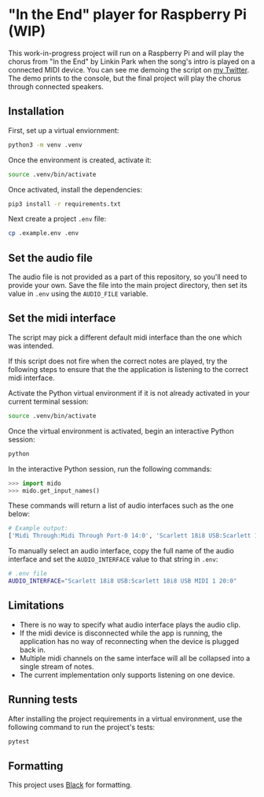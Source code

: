 # "In the End" player for Raspberry Pi (WIP)

This work-in-progress project will run on a Raspberry Pi and will play the chorus from "In the End" by Linkin Park when the song's intro is played on a connected MIDI device. You can see me demoing the script on [my Twitter](https://twitter.com/tylerlwsmith/status/1327802206020464640). The demo prints to the console, but the final project will play the chorus through connected speakers.

## Installation

First, set up a virtual enviornment:

```sh
python3 -m venv .venv
```

Once the environment is created, activate it:

```sh
source .venv/bin/activate
```

Once activated, install the dependencies:

```sh
pip3 install -r requirements.txt
```

Next create a project `.env` file:

```sh
cp .example.env .env
```

## Set the audio file

The audio file is not provided as a part of this repository, so you'll need to provide your own. Save the file into the main project directory, then set its value in `.env` using the `AUDIO_FILE` variable.

## Set the midi interface

The script may pick a different default midi interface than the one which was intended.

If this script does not fire when the correct notes are played, try the following steps to ensure that the the application is listening to the correct midi interface.

Activate the Python virtual environment if it is not already activated in your current terminal session:

```sh
source .venv/bin/activate
```

Once the virtual environment is activated, begin an interactive Python session:

```sh
python
```

In the interactive Python session, run the following commands:

```python
>>> import mido
>>> mido.get_input_names()
```

These commands will return a list of audio interfaces such as the one below:

```python
# Example output:
['Midi Through:Midi Through Port-0 14:0', 'Scarlett 18i8 USB:Scarlett 18i8 USB MIDI 1 20:0']
```

To manually select an audio interface, copy the full name of the audio interface and set the `AUDIO_INTERFACE` value to that string in `.env`:

```sh
# .env file
AUDIO_INTERFACE="Scarlett 18i8 USB:Scarlett 18i8 USB MIDI 1 20:0"
```

## Limitations

- There is no way to specify what audio interface plays the audio clip.
- If the midi device is disconnected while the app is running, the application has no way of reconnecting when the device is plugged back in.
- Multiple midi channels on the same interface will all be collapsed into a single stream of notes.
- The current implementation only supports listening on one device.

## Running tests

After installing the project requirements in a virtual environment, use the following command to run the project's tests:

```sh
pytest
```

## Formatting

This project uses [Black](https://black.readthedocs.io/en/stable/) for formatting.
